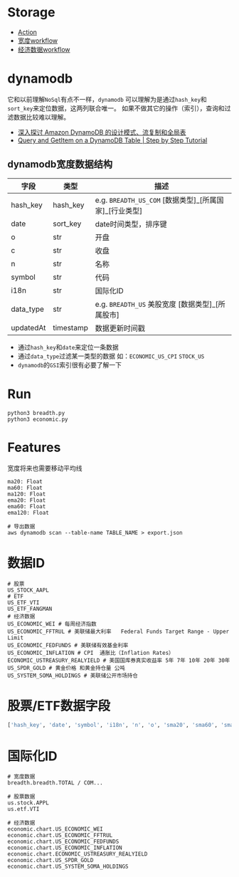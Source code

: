 # Storage 
- [Action](https://docs.github.com/cn/actions/reference/events-that-trigger-workflows)
- [宽度workflow](/.github/workflows/main.yml)
- [经济数据workflow](/.github/workflows/economic.yml)

# dynamodb
它和以前理解`NoSql`有点不一样，`dynamodb` 可以理解为是通过`hash_key`和`sort_key`来定位数据，这两列联合唯一。
如果不做其它的操作（索引），查询和过滤数据比较难以理解。
- [深入探讨 Amazon DynamoDB 的设计模式、流复制和全局表](https://www.bilibili.com/video/av96377981/)
- [Query and GetItem on a DynamoDB Table | Step by Step Tutorial](https://www.youtube.com/watch?v=Nk_vjiv6_bE)

## dynamodb宽度数据结构


| 字段      | 类型    |  描述 |
| ------   |-----   | ----- |
| hash_key | hash_key    |  e.g. `BREADTH_US_COM` \[数据类型]\_\[所属国家]_\[行业类型] |
| date     | sort_key   |  date时间类型，排序键|
| o        | str     | 开盘|
| c        | str  | 收盘 |
| n        | str  | 名称 |
| symbol        | str  | 代码 |
| i18n        | str  | 国际化ID |
| data_type        | str  |  e.g. `BREADTH_US` 美股宽度 \[数据类型]_\[所属股市] |
| updatedAt        | timestamp  | 数据更新时间戳 |

- 通过`hash_key`和`date`来定位一条数据
- 通过`data_type`过滤某一类型的数据 如：`ECONOMIC_US_CPI` `STOCK_US`
- `dynamodb`的`GSI`索引很有必要了解一下

# Run

```shell
python3 breadth.py
python3 economic.py
```

# Features
宽度将来也需要移动平均线
```shell
ma20: Float
ma60: Float
ma120: Float
ema20: Float
ema60: Float
ema120: Float
```

```shell
# 导出数据
aws dynamodb scan --table-name TABLE_NAME > export.json
```

# 数据ID
```shell
# 股票
US_STOCK_AAPL
# ETF
US_ETF_VTI
US_ETF_FANGMAN
# 经济数据
US_ECONOMIC_WEI # 每周经济指数
US_ECONOMIC_FFTRUL # 美联储最大利率   Federal Funds Target Range - Upper Limit
US_ECONOMIC_FEDFUNDS # 美联储有效基金利率
US_ECONOMIC_INFLATION # CPI  通胀比（Inflation Rates）
ECONOMIC_USTREASURY_REALYIELD # 美国国库券真实收益率 5年 7年 10年 20年 30年
US_SPDR_GOLD # 黄金价格 和黄金持仓量 公吨
US_SYSTEM_SOMA_HOLDINGS # 美联储公开市场持仓
```

# 股票/ETF数据字段
```python
['hash_key', 'date', 'symbol', 'i18n', 'n', 'o', 'sma20', 'sma60', 'sma120', 'cs', 'sm', 'ml', 'h', 'l', 'c', 'chg1d', 'chgp1d', 'turnoverrate', 'amount', 'chgp20d', 'chgp5d']
```


# 国际化ID
```shell
# 宽度数据
breadth.breadth.TOTAL / COM...

# 股票数据
us.stock.APPL
us.etf.VTI

# 经济数据
economic.chart.US_ECONOMIC_WEI
economic.chart.US_ECONOMIC_FFTRUL
economic.chart.US_ECONOMIC_FEDFUNDS
economic.chart.US_ECONOMIC_INFLATION
economic.chart.ECONOMIC_USTREASURY_REALYIELD
economic.chart.US_SPDR_GOLD
economic.chart.US_SYSTEM_SOMA_HOLDINGS
```